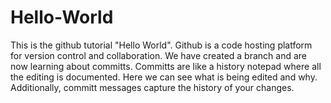 # Hello-World
This is the github tutorial "Hello World".  Github is a code hosting platform for version control and collaboration.
We have created a branch and are now learning about committs.  Committs are like a history notepad where all the editing is documented.  Here we can see what is being edited and why.  Additionally, committ messages capture the history of your changes.
